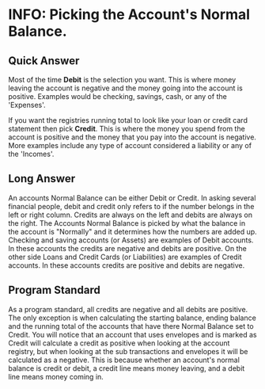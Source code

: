 # INFO: Picking the Account's Normal Balance. #


## Quick Answer ##

Most of the time **Debit** is the selection you want. This is where money leaving the account is negative and the money going into the account is positive. Examples would be checking, savings, cash, or any of the 'Expenses'.

If you want the registries running total to look like your loan or credit card statement then pick **Credit**. This is where the money you spend from the account is positive and the money that you pay into the account is negative. More examples include any type of account considered a liability or any of the 'Incomes'.



## Long Answer ##

An accounts Normal Balance can be either Debit or Credit. In asking several financial people, debit and credit only refers to if the number belongs in the left or right column. Credits are always on the left and debits are always on the right. The Accounts Normal Balance is picked by what the balance in the account is "Normally" and it determines how the numbers are added up. Checking and saving accounts (or Assets) are examples of Debit accounts. In these accounts the credits are negative and debits are positive. On the other side Loans and Credit Cards (or Liabilities) are examples of Credit accounts. In these accounts credits are positive and debits are negative.



## Program Standard ##

As a program standard, all credits are negative and all debits are positive. The only exception is when calculating the starting balance, ending balance and the running total of the accounts that have there Normal Balance set to Credit. You will notice that an account that uses envelopes and is marked as Credit will calculate a credit as positive when looking at the account registry, but when looking at the sub transactions and envelopes it will be calculated as a negative. This is because whether an account's normal balance is credit or debit, a credit line means money leaving, and a debit line means money coming in.